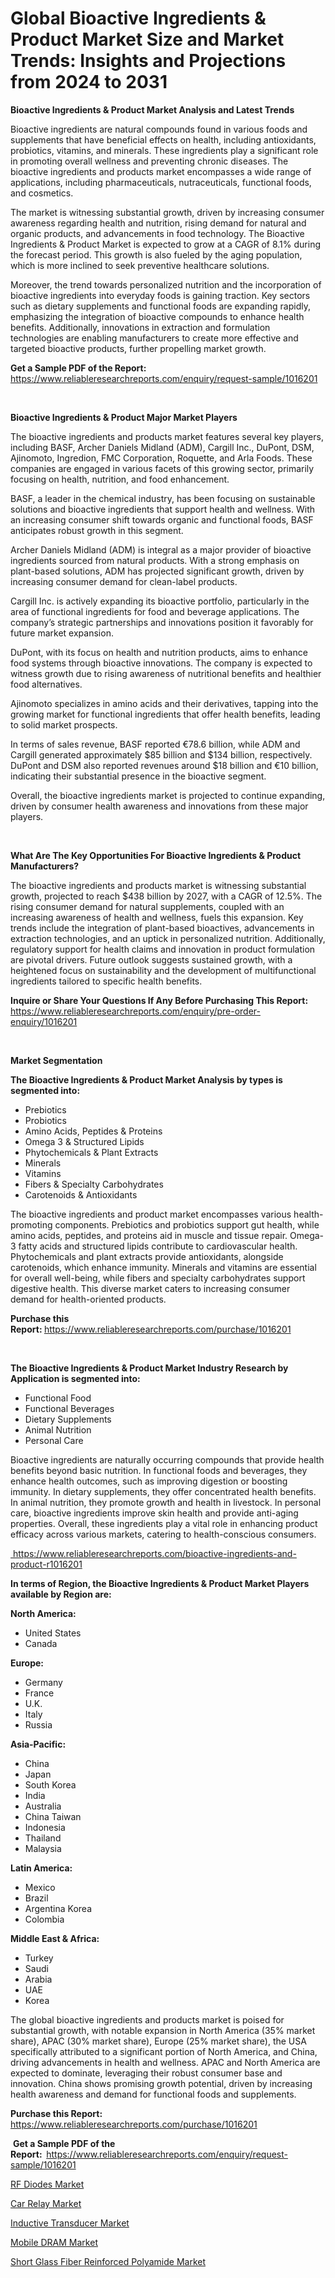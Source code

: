 <p><h1>Global Bioactive Ingredients & Product Market Size and Market Trends: Insights and Projections from 2024 to 2031</h1></p><p><strong>Bioactive Ingredients & Product Market Analysis and Latest Trends</strong></p>
<p><p>Bioactive ingredients are natural compounds found in various foods and supplements that have beneficial effects on health, including antioxidants, probiotics, vitamins, and minerals. These ingredients play a significant role in promoting overall wellness and preventing chronic diseases. The bioactive ingredients and products market encompasses a wide range of applications, including pharmaceuticals, nutraceuticals, functional foods, and cosmetics.</p><p>The market is witnessing substantial growth, driven by increasing consumer awareness regarding health and nutrition, rising demand for natural and organic products, and advancements in food technology. The Bioactive Ingredients & Product Market is expected to grow at a CAGR of 8.1% during the forecast period. This growth is also fueled by the aging population, which is more inclined to seek preventive healthcare solutions. </p><p>Moreover, the trend towards personalized nutrition and the incorporation of bioactive ingredients into everyday foods is gaining traction. Key sectors such as dietary supplements and functional foods are expanding rapidly, emphasizing the integration of bioactive compounds to enhance health benefits. Additionally, innovations in extraction and formulation technologies are enabling manufacturers to create more effective and targeted bioactive products, further propelling market growth.</p></p>
<p><strong>Get a Sample PDF of the Report:&nbsp;</strong> <a href="https://www.reliableresearchreports.com/enquiry/request-sample/1016201?utm_campaign=6&utm_medium=2&utm_source=Github&utm_content=ia&utm_term=30092024&utm_id=bioactive-ingredients-product">https://www.reliableresearchreports.com/enquiry/request-sample/1016201</a></p>
<p>&nbsp;</p>
<p><strong>Bioactive Ingredients & Product Major Market Players</strong></p>
<p><p>The bioactive ingredients and products market features several key players, including BASF, Archer Daniels Midland (ADM), Cargill Inc., DuPont, DSM, Ajinomoto, Ingredion, FMC Corporation, Roquette, and Arla Foods. These companies are engaged in various facets of this growing sector, primarily focusing on health, nutrition, and food enhancement.</p><p>BASF, a leader in the chemical industry, has been focusing on sustainable solutions and bioactive ingredients that support health and wellness. With an increasing consumer shift towards organic and functional foods, BASF anticipates robust growth in this segment.</p><p>Archer Daniels Midland (ADM) is integral as a major provider of bioactive ingredients sourced from natural products. With a strong emphasis on plant-based solutions, ADM has projected significant growth, driven by increasing consumer demand for clean-label products.</p><p>Cargill Inc. is actively expanding its bioactive portfolio, particularly in the area of functional ingredients for food and beverage applications. The company’s strategic partnerships and innovations position it favorably for future market expansion.</p><p>DuPont, with its focus on health and nutrition products, aims to enhance food systems through bioactive innovations. The company is expected to witness growth due to rising awareness of nutritional benefits and healthier food alternatives.</p><p>Ajinomoto specializes in amino acids and their derivatives, tapping into the growing market for functional ingredients that offer health benefits, leading to solid market prospects.</p><p>In terms of sales revenue, BASF reported €78.6 billion, while ADM and Cargill generated approximately $85 billion and $134 billion, respectively. DuPont and DSM also reported revenues around $18 billion and €10 billion, indicating their substantial presence in the bioactive segment.</p><p>Overall, the bioactive ingredients market is projected to continue expanding, driven by consumer health awareness and innovations from these major players.</p></p>
<p>&nbsp;</p>
<p><strong>What Are The Key Opportunities For Bioactive Ingredients & Product Manufacturers?</strong></p>
<p><p>The bioactive ingredients and products market is witnessing substantial growth, projected to reach $438 billion by 2027, with a CAGR of 12.5%. The rising consumer demand for natural supplements, coupled with an increasing awareness of health and wellness, fuels this expansion. Key trends include the integration of plant-based bioactives, advancements in extraction technologies, and an uptick in personalized nutrition. Additionally, regulatory support for health claims and innovation in product formulation are pivotal drivers. Future outlook suggests sustained growth, with a heightened focus on sustainability and the development of multifunctional ingredients tailored to specific health benefits.</p></p>
<p><strong>Inquire or Share Your Questions If Any Before Purchasing This Report:</strong> <a href="https://www.reliableresearchreports.com/enquiry/pre-order-enquiry/1016201?utm_campaign=6&utm_medium=2&utm_source=Github&utm_content=ia&utm_term=30092024&utm_id=bioactive-ingredients-product">https://www.reliableresearchreports.com/enquiry/pre-order-enquiry/1016201</a></p>
<p>&nbsp;</p>
<p><strong>Market Segmentation</strong></p>
<p><strong>The Bioactive Ingredients & Product Market Analysis by types is segmented into:</strong></p>
<p><ul><li>Prebiotics</li><li>Probiotics</li><li>Amino Acids, Peptides & Proteins</li><li>Omega 3 & Structured Lipids</li><li>Phytochemicals & Plant Extracts</li><li>Minerals</li><li>Vitamins</li><li>Fibers & Specialty Carbohydrates</li><li>Carotenoids & Antioxidants</li></ul></p>
<p><p>The bioactive ingredients and product market encompasses various health-promoting components. Prebiotics and probiotics support gut health, while amino acids, peptides, and proteins aid in muscle and tissue repair. Omega-3 fatty acids and structured lipids contribute to cardiovascular health. Phytochemicals and plant extracts provide antioxidants, alongside carotenoids, which enhance immunity. Minerals and vitamins are essential for overall well-being, while fibers and specialty carbohydrates support digestive health. This diverse market caters to increasing consumer demand for health-oriented products.</p></p>
<p><strong>Purchase this Report:&nbsp;</strong><a href="https://www.reliableresearchreports.com/purchase/1016201?utm_campaign=6&utm_medium=2&utm_source=Github&utm_content=ia&utm_term=30092024&utm_id=bioactive-ingredients-product">https://www.reliableresearchreports.com/purchase/1016201</a></p>
<p>&nbsp;</p>
<p><strong>The Bioactive Ingredients & Product Market Industry Research by Application is segmented into:</strong></p>
<p><ul><li>Functional Food</li><li>Functional Beverages</li><li>Dietary Supplements</li><li>Animal Nutrition</li><li>Personal Care</li></ul></p>
<p><p>Bioactive ingredients are naturally occurring compounds that provide health benefits beyond basic nutrition. In functional foods and beverages, they enhance health outcomes, such as improving digestion or boosting immunity. In dietary supplements, they offer concentrated health benefits. In animal nutrition, they promote growth and health in livestock. In personal care, bioactive ingredients improve skin health and provide anti-aging properties. Overall, these ingredients play a vital role in enhancing product efficacy across various markets, catering to health-conscious consumers.</p></p>
<p><a href="https://www.reliableresearchreports.com/bioactive-ingredients-and-product-r1016201?utm_campaign=6&utm_medium=2&utm_source=Github&utm_content=ia&utm_term=30092024&utm_id=bioactive-ingredients-product">&nbsp;https://www.reliableresearchreports.com/bioactive-ingredients-and-product-r1016201</a></p>
<p><strong>In terms of Region, the Bioactive Ingredients & Product Market Players available by Region are:</strong></p>
<p>
    <p> <strong> North America: </strong>
        <ul>
            <li>United States</li>
            <li>Canada</li>
        </ul>
        </p> 
    <p> <strong> Europe: </strong>
        <ul>
            <li>Germany</li>
            <li>France</li>
            <li>U.K.</li>
            <li>Italy</li>
            <li>Russia</li>
        </ul>
        </p> 
    <p> <strong> Asia-Pacific: </strong>
        <ul>
            <li>China</li>
            <li>Japan</li>
            <li>South Korea</li>
            <li>India</li>
            <li>Australia</li>
            <li>China Taiwan</li>
            <li>Indonesia</li>
            <li>Thailand</li>
            <li>Malaysia</li>
        </ul>
        </p> 
    <p> <strong> Latin America: </strong>
        <ul>
            <li>Mexico</li>
            <li>Brazil</li>
            <li>Argentina Korea</li>
            <li>Colombia</li>
        </ul>
        </p> 
    <p> <strong> Middle East & Africa: </strong>
        <ul>
            <li>Turkey</li>
            <li>Saudi</li>
            <li>Arabia</li>
            <li>UAE</li>
            <li>Korea</li>
        </ul>
    </p>
    </p>
<p><p>The global bioactive ingredients and products market is poised for substantial growth, with notable expansion in North America (35% market share), APAC (30% market share), Europe (25% market share), the USA specifically attributed to a significant portion of North America, and China, driving advancements in health and wellness. APAC and North America are expected to dominate, leveraging their robust consumer base and innovation. China shows promising growth potential, driven by increasing health awareness and demand for functional foods and supplements.</p></p>
<p><strong>Purchase this Report: </strong><a href="https://www.reliableresearchreports.com/purchase/1016201?utm_campaign=6&utm_medium=2&utm_source=Github&utm_content=ia&utm_term=30092024&utm_id=bioactive-ingredients-product">https://www.reliableresearchreports.com/purchase/1016201</a></p>
<p>&nbsp;<strong>Get a Sample PDF of the Report:&nbsp;&nbsp;</strong><a href="https://www.reliableresearchreports.com/enquiry/request-sample/1016201?utm_campaign=6&utm_medium=2&utm_source=Github&utm_content=ia&utm_term=30092024&utm_id=bioactive-ingredients-product">https://www.reliableresearchreports.com/enquiry/request-sample/1016201</a></p>
<p><strong></strong></p>
<p><p><a href="https://issuu.com/reportprime-2/docs/rf-diodes-market-size-2030.pptx_7b36e7fa11d2a3?utm_campaign=6&utm_medium=2&utm_source=Github&utm_content=ia&utm_term=30092024&utm_id=bioactive-ingredients-product">RF Diodes Market</a></p><p><a href="https://www.linkedin.com/pulse/car-relay-market-size-share-competitive-landscape-trend-danxf?utm_campaign=6&utm_medium=2&utm_source=Github&utm_content=ia&utm_term=30092024&utm_id=bioactive-ingredients-product">Car Relay Market</a></p><p><a href="https://www.linkedin.com/pulse/insights-inductive-transducer-market-size-which-expanding-94-lmruf?utm_campaign=6&utm_medium=2&utm_source=Github&utm_content=ia&utm_term=30092024&utm_id=bioactive-ingredients-product">Inductive Transducer Market</a></p><p><a href="https://issuu.com/reportprime-2/docs/mobile-dram-market-size-2030.pptx_22e26008a2d913?utm_campaign=6&utm_medium=2&utm_source=Github&utm_content=ia&utm_term=30092024&utm_id=bioactive-ingredients-product">Mobile DRAM Market</a></p><p><a href="https://github.com/AshrafKhan865/Market-Research-Report-List-1/blob/main/short-glass-fiber-reinforced-polyamide-market.md?utm_campaign=6&utm_medium=2&utm_source=Github&utm_content=ia&utm_term=30092024&utm_id=bioactive-ingredients-product">Short Glass Fiber Reinforced Polyamide Market</a></p></p>